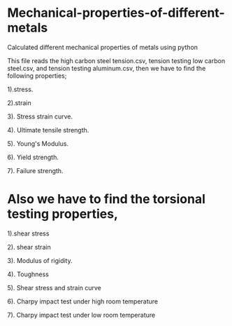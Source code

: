 # Mechanical-properties-of-different-metals
Calculated different mechanical properties of metals using python

This file reads the high carbon steel tension.csv, tension testing low carbon steel.csv, and tension testing aluminum.csv,
then we have to find the following properties;

1).stress.

2).strain

3). Stress strain curve.

4). Ultimate tensile strength.

5). Young's Modulus.

6). Yield strength.

7). Failure strength.

# Also we have to find the torsional testing properties,

1).shear stress

2). shear strain

3). Modulus of rigidity.

4). Toughness

5). Shear stress and strain curve

6). Charpy impact test under high  room temperature

7). Charpy impact test under low room temperature

